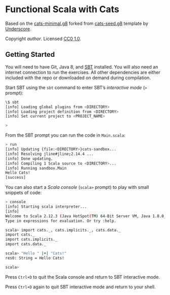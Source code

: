 # Functional Scala with Cats

Based on the [cats-minimal.g8][cats-minimal] forked from [cats-seed.g8][cats-seed] template by [Underscore][underscore].

Copyright $author$. Licensed [CC0 1.0][license].

## Getting Started

You will need to have Git, Java 8, and [SBT][sbt] installed. You will also need an internet connection to run the exercises. All other dependencies are either included with the repo or downloaded on demand during compilation.

Start SBT using the `sbt` command to enter SBT’s *interactive mode* (`>` prompt):

```bash
\$ sbt
[info] Loading global plugins from <DIRECTORY>
[info] Loading project definition from <DIRECTORY>
[info] Set current project to <PROJECT_NAME>

>
```

From the SBT prompt you can run the code in `Main.scala`:

```bash
> run
[info] Updating {file:<DIRECTORY>}cats-sandbox...
[info] Resolving jline#jline;2.14.4 ...
[info] Done updating.
[info] Compiling 1 Scala source to <DIRECTORY>...
[info] Running sandbox.Main
Hello Cats!
[success]
```

You can also start a *Scala console* (`scala>` prompt) to play with small snippets of code:

```bash
> console
[info] Starting scala interpreter...
[info]
Welcome to Scala 2.12.3 (Java HotSpot(TM) 64-Bit Server VM, Java 1.8.0_112).
Type in expressions for evaluation. Or try :help.

scala> import cats._, cats.implicits._, cats.data._
import cats._
import cats.implicits._
import cats.data._

scala> "Hello " |+| "Cats!"
res0: String = Hello Cats!

scala>
```

Press `Ctrl+D` to quit the Scala console and return to SBT interactive mode.

Press `Ctrl+D` again to quit SBT interactive mode and return to your shell.

[cats-minimal]: https://github.com/m99coder/cats-minimal.g8
[cats-seed]: https://github.com/underscoreio/cats-seed.g8
[underscore]: https://underscore.io
[license]: https://creativecommons.org/publicdomain/zero/1.0/
[sbt]: http://scala-sbt.org
